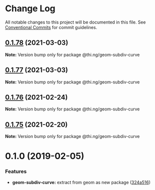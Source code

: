# Change Log

All notable changes to this project will be documented in this file.
See [Conventional Commits](https://conventionalcommits.org) for commit guidelines.

## [0.1.78](https://github.com/thi-ng/umbrella/compare/@thi.ng/geom-subdiv-curve@0.1.77...@thi.ng/geom-subdiv-curve@0.1.78) (2021-03-03)

**Note:** Version bump only for package @thi.ng/geom-subdiv-curve





## [0.1.77](https://github.com/thi-ng/umbrella/compare/@thi.ng/geom-subdiv-curve@0.1.76...@thi.ng/geom-subdiv-curve@0.1.77) (2021-03-03)

**Note:** Version bump only for package @thi.ng/geom-subdiv-curve





## [0.1.76](https://github.com/thi-ng/umbrella/compare/@thi.ng/geom-subdiv-curve@0.1.75...@thi.ng/geom-subdiv-curve@0.1.76) (2021-02-24)

**Note:** Version bump only for package @thi.ng/geom-subdiv-curve





## [0.1.75](https://github.com/thi-ng/umbrella/compare/@thi.ng/geom-subdiv-curve@0.1.74...@thi.ng/geom-subdiv-curve@0.1.75) (2021-02-20)

**Note:** Version bump only for package @thi.ng/geom-subdiv-curve





# 0.1.0 (2019-02-05)

### Features

* **geom-subdiv-curve:** extract from geom as new package ([324a516](https://github.com/thi-ng/umbrella/commit/324a516))
